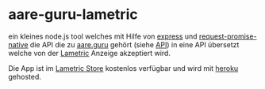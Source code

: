 # aare-guru-lametric

ein kleines node.js tool welches mit Hilfe von [express](https://www.npmjs.com/package/express) und [request-promise-native](https://github.com/request/request-promise-native) die API die zu [aare.guru](https://aare.guru/) gehört (siehe [API](https://aareguru.existenz.ch/)) in eine API übersetzt welche von der [Lametric](https://lametric.com/) Anzeige akzeptiert wird.

Die App ist im [Lametric Store](https://apps.lametric.com/apps/aare_temperatur_anzeige__daten_von_aare_guru_/8544) kostenlos verfügbar und wird mit [heroku](https://heroku.com/) gehosted.

